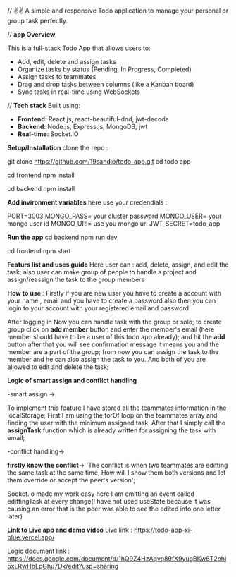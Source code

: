 // ✌✌ A simple and responsive Todo application to manage your personal or group task perfectly.

// **app Overview**

This is a full-stack Todo App that allows users to:

- Add, edit, delete and assign tasks
- Organize tasks by status (Pending, In Progress, Completed)
- Assign tasks to teammates
- Drag and drop tasks between columns (like a Kanban board)
- Sync tasks in real-time using WebSockets

// **Tech stack**
Built using:

- **Frontend**: React.js, react-beautiful-dnd, jwt-decode
- **Backend**: Node.js, Express.js, MongoDB, jwt
- **Real-time**: Socket.IO

**Setup/Installation**
clone the repo :

git clone https://github.com/19sandip/todo_app.git
cd todo app

cd frontend
npm install

cd backend
npm install

**Add invironment variables**
here use your credendials :

PORT=3003
MONGO_PASS= your cluster password
MONGO_USER= your mongo user id
MONGO_URI= use you mongo uri
JWT_SECRET=todo_app

**Run the app**
cd backend
npm run dev

cd frontend
npm start

**Featurs list and uses guide**
Here user can :
add, delete, assign, and edit the task;
also user can make group of people to handle a project and assign/reassign the task to the group members

**How to use** :
Firstly if you are new user you have to create a account with your name , email
and you have to create a password also then you can login to your account with your registered email and password

After logging in Now you can handle task with the group or solo;
to create group click on **add member** button and enter the member's email (here member should have to be a user of this todo app already);
and hit the **add** button after that you will see confirmation message it means you and the member are a part of the group;
from now you can assign the task to the member and he can also assign the task to you. And both of you are allowed to edit and delete the task;

**Logic of smart assign and conflict handling**

-smart assign ->

To implement this feature I have stored all the teammates information in the localStorage;
First I am using the forOf loop on the teammates array and finding the user with the minimum assigned task.
After that I simply call the **assignTask** function which is already written for assigning the task with email;

-conflict handling->

**firstly know the conflict**-> 'The conflict is when two teammates are editting the same task at the same time, How will I show them both versions and let them override or accept the peer's version';

Socket.io made my work easy here I am emitting an event called edittingTask at every change(I have not used useState because it was causing an error that is the peer was able to see the edited info one letter later)

**Link to Live app and demo video**
Live link : https://todo-app-xi-blue.vercel.app/

Logic document link : https://docs.google.com/document/d/1hQ9Z4HzAqvq89fX9yugBKw6T2ohi5xLRwHbLpGhu7Dk/edit?usp=sharing